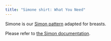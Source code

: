 ```yaml
---
title: "Simone shirt: What You Need"
---
```


<Note>

Simone is our [Simon pattern](/designs/simon/) adapted for breasts.

Please refer to [the Simon documentation](/docs/designs/simon/).

</Note>
